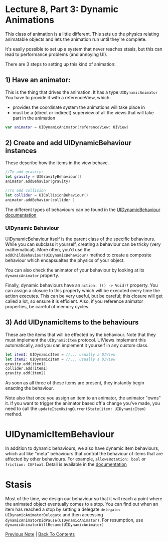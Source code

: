 # Lecture 8, Part 3: Dynamic Animations

This class of animation is a little different. This sets up the physics relating animatable objects and lets the animation run until they're complete.

It's easily possible to set up a system that never reaches stasis, but this can lead to performance problems (and annoying UI).

There are 3 steps to setting up this kind of animation:

## 1) Have an animator:
  
  This is the thing that drives the animation. It has a type `UIDynamicAnimator` You have to provide it with a referenceView, which:
* provides the coordinate system the animations will take place in
* must be a (direct or indirect) superview of all the views that will take part in the animation 

```Swift
var animator = UIDynamicAnimator(referenceView: UIView)
```

## 2) Create and add UIDynamicBehaviour instances

These describe how the items in the view behave.

```Swift
//To add gravity:
let gravity = UIGravityBehaviour()
animator.addBehavior(gravity)

//To add collision
let collider = UICollisionBehaviour()
animator.addBehavior(collider )
```
   
The different types of behaviours can be found in the [UIDynamicBehaviour documentation](https://developer.apple.com/documentation/uikit/uidynamicbehavior)

### UIDynamic Behaviour

UIDynamicBehaviour itself is the parent class of the specific behaviours. While you can subclass it yourself, creating a behaviour can be tricky (very mathematical). More often, you'd use the `addChildBehaviour(UIDynamicBehaviour)` method to create a composite behaviour which encapsualtes the physics of your object.

You can also check the animator of your behaviour by looking at its `dynamicAnimator` property.

Finally, dynamic behaviours have an `action: (() -> Void)?` property. You can assign a closure to this property which will be executed every time the action executes. This can be very useful, but be careful; this closure will get called a lot, so ensure it is efficient. Also, if you reference animator properties, be careful of memory cycles.
   
## 3) Add UIDynamicItems to the behaviours

These are the items that will be effected by the behaviour. Note that they must implement the `UIDynamicItem` protocol. UIViews implement this automatically, and you can implement it yourself in any custom class.

```Swift
let item1: UIDynamicItem = //... usually a UIView
let item2: UIDynamicItem = //... usually a UIView
gravity.add(item1)
collider.add(item1)
gravity.add(item2)
```

As soon as all three of these items are present, they instantly begin enacting the behaviour.

Note also that once you assign an item to an animator, the animator "owns" it. If you want to trigger the animator based off a change you've made, you need to call the `updateItemUsingCurrentState(item: UIDynamicItem)` method.

# UIDynamicItemBehaviour

In addition to dynamic behaviours, we also have dynamic item behaviours, which act like "meta" behaviours that control the behaviour of items that are affected by other behaviours. For example, `allowsRotation: bool` or `friction: CGFloat`. Detail is available in the [documentation](https://developer.apple.com/documentation/uikit/uidynamicitembehavior)

# Stasis

Most of the time, we design our behaviour so that it will reach a point where the animated object eventually comes to a stop. You can find out when an item has reached a stop by setting a delegate `delegate: UIDynamicAnimatorDelegate` and then accessing `dynamicAnimatorDidPause(UIDynamicAnimator)`. For resumption, use `dynamicAnimatorWillResume(UIDynamicAnimator)`

[Previous Note](..../Lecture%208%20-%20Animation/Part%202%20-%20UIView%20Transitions.md) | [Back To Contents](https://github.com/Firanus/stanford-iOS-lecture-notes)